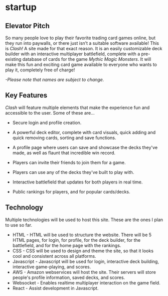 # startup
## Elevator Pitch
So many people love to play their favorite trading card games online, but they run into paywalls, or there just isn’t a suitable software available! This is *Clash!* A site made for that exact reason. It is an easily customizable deck builder with an interactive multiplayer battlefield, complete with a pre-existing database of cards for the game *Mythic Magic Monsters*. It will make this fun and exciting card game available to everyone who wants to play it, completely free of charge!

*-Please note that names are subject to change.*

## Key Features

*Clash* will feature multiple elements that make the experience fun and accessible to the user. Some of these are...

* Secure login and profile creation.

* A powerful deck editor, complete with card visuals, quick adding and quick removing cards, sorting and save functions.

* A profile page where users can save and showcase the decks they've made, as well as flaunt that incredible win record.

* Players can invite their friends to join them for a game.
* Players can use any of the decks they've built to play with.
*  Interactive battlefield that updates for both players in real time.
* Public rankings for players, and for popular cards/decks.

## Technology

Multiple technologies will be used to host this site. These are the ones I plan to use so far.

* HTML - HTML will be used to structure the website. There will be 5 HTML pages, for login, for profile, for the deck builder, for the battlefield, and for the home page with the rankings. 
* CSS - CSS will be used to design and theme the site, so that it looks cool and consistent across all platforms.
* Javascript - Javascript will be used for login, interactive deck building, interactive game-playing, and scores.
* AWS - Amazon webservices will host the site. Their servers will store people's profile information, saved decks, and scores.
* Websocket - Enables realtime multiplayer interaction on the game field.
* React - Assist development in Javascript.